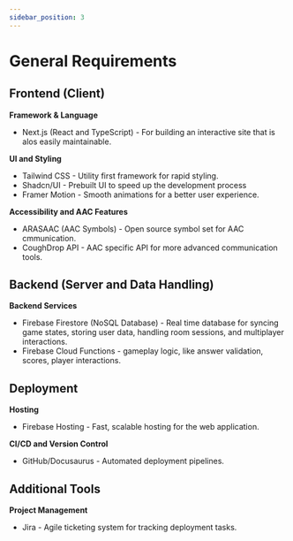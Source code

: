 ```yaml
---
sidebar_position: 3
---
```


# General Requirements

## Frontend (Client)
**Framework & Language**
- Next.js (React and TypeScript) - For building an interactive site that is alos easily maintainable.

**UI and Styling**
- Tailwind CSS - Utility first framework for rapid styling.
- Shadcn/UI - Prebuilt UI to speed up the development process
- Framer Motion - Smooth animations for a better user experience.

**Accessibility and AAC Features**
- ARASAAC (AAC Symbols) - Open source symbol set for AAC cmmunication.
- CoughDrop API - AAC specific API for more advanced communication tools.

## Backend (Server and Data Handling)
**Backend Services**
- Firebase Firestore (NoSQL Database) - Real time database for syncing game states, storing user data, handling room sessions, and multiplayer interactions.
- Firebase Cloud Functions - gameplay logic, like answer validation, scores, player interactions.

## Deployment
**Hosting**
- Firebase Hosting - Fast, scalable hosting for the web application.

**CI/CD and Version Control**
- GitHub/Docusaurus - Automated deployment pipelines.

## Additional Tools
**Project Management**
- Jira - Agile ticketing system for tracking deployment tasks.
